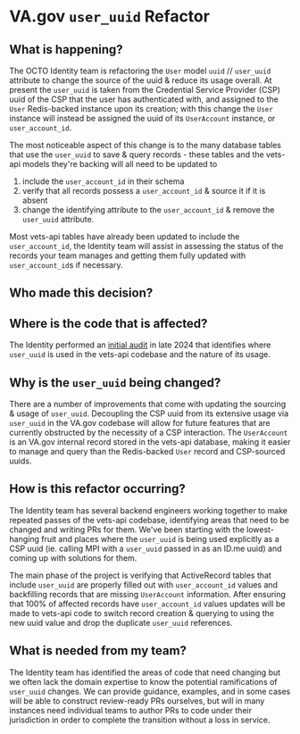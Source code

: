 # VA.gov `user_uuid` Refactor

## What is happening?

The OCTO Identity team is refactoring the `User` model `uuid` // `user_uuid` attribute to change the source of the uuid & reduce its usage overall. At present the `user_uuid` is taken from the Credential Service Provider (CSP) uuid of the CSP that the user has authenticated with, and assigned to the `User` Redis-backed instance upon its creation; with this change the `User` instance will instead be assigned the uuid of its `UserAccount` instance, or `user_account_id`.

The most noticeable aspect of this change is to the many database tables that use the `user_uuid` to save & query records - these tables and the vets-api models they're backing will all need to be updated to 
1. include the `user_account_id` in their schema
2. verify that all records possess  a `user_account_id` & source it if it is absent
3. change the identifying attribute to the `user_account_id` & remove the `user_uuid` attribute.

Most vets-api tables have already been updated to include the `user_account_id`, the Identity team will assist in assessing the status of the records your team manages and getting them fully updated with `user_account_id`s if necessary.

## Who made this decision?

<to be completed>

## Where is the code that is affected?

The Identity performed an [initial audit](./vets_api_csp_uuid_reliance.md) in late 2024 that identifies where `user_uuid` is used in the vets-api codebase and the nature of its usage.

## Why is the `user_uuid` being changed?

There are a number of improvements that come with updating the sourcing & usage of `user_uuid`. Decoupling the CSP uuid from its extensive usage via `user_uuid` in the VA.gov codebase will allow for future features that are currently obstructed by the necessity of a CSP interaction. The `UserAccount` is an VA.gov internal record stored in the vets-api database, making it easier to manage and query than the Redis-backed `User` record and CSP-sourced uuids.

## How is this refactor occurring?

The Identity team has several backend engineers working together to make repeated passes of the vets-api codebase, identifying areas that need to be changed and writing PRs for them. We've been starting with the lowest-hanging fruit and places where the `user_uuid` is being used explicitly as a CSP uuid (ie. calling MPI with a `user_uuid` passed in as an ID.me uuid) and coming up with solutions for them.

The main phase of the project is verifying that ActiveRecord tables that include `user_uuid` are properly filled out with `user_account_id` values and backfilling records that are missing `UserAccount` information. After ensuring that 100% of affected records have `user_account_id` values updates will be made to vets-api code to switch record creation & querying to using the new uuid value and drop the duplicate `user_uuid` references.

## What is needed from my team?

The Identity team has identified the areas of code that need changing but we often lack the domain expertise to know the potential ramifications of `user_uuid` changes. We can provide guidance, examples, and in  some cases will be able to construct review-ready PRs ourselves, but will in many instances need individual teams to author PRs to code under their jurisdiction in order to complete the transition without a loss in service.
